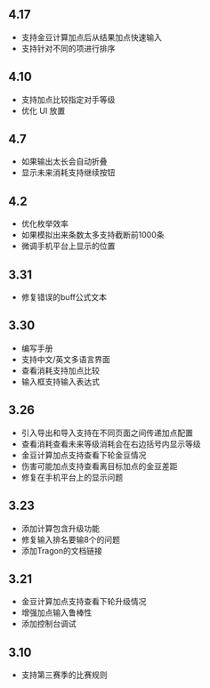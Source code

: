 ## 4.17

+ 支持金豆计算加点后从结果加点快速输入
+ 支持针对不同的项进行排序

## 4.10

+ 支持加点比较指定对手等级
+ 优化 UI 放置

## 4.7

+ 如果输出太长会自动折叠
+ 显示未来消耗支持继续按钮

## 4.2

+ 优化枚举效率
+ 如果模拟出来条数太多支持截断前1000条
+ 微调手机平台上显示的位置

## 3.31

+ 修复错误的buff公式文本

## 3.30

+ 编写手册
+ 支持中文/英文多语言界面
+ 查看消耗支持加点比较
+ 输入框支持输入表达式

## 3.26

+ 引入导出和导入支持在不同页面之间传递加点配置
+ 查看消耗查看未来等级消耗会在右边括号内显示等级
+ 金豆计算加点支持查看下轮金豆情况
+ 伤害可能加点支持查看离目标加点的金豆差距
+ 修复在手机平台上的显示问题

## 3.23

+ 添加计算包含升级功能
+ 修复输入排名要输8个的问题
+ 添加Tragon的文档链接

## 3.21

+ 金豆计算加点支持查看下轮升级情况
+ 增强加点输入鲁棒性
+ 添加控制台调试

## 3.10

+ 支持第三赛季的比赛规则